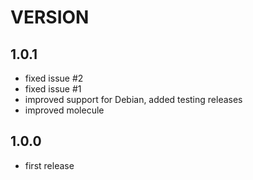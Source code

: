 # VERSION

## 1.0.1

* fixed issue #2
* fixed issue #1
* improved support for Debian, added testing releases
* improved molecule

## 1.0.0

* first release
